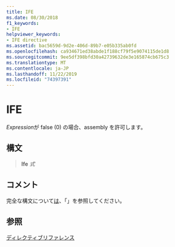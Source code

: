 ```yaml
---
title: IFE
ms.date: 08/30/2018
f1_keywords:
- IFE
helpviewer_keywords:
- IFE directive
ms.assetid: bac5659d-9d2e-406d-89b7-e05b335ab0fd
ms.openlocfilehash: ca934671ed38abde1f188cf79f5e9074115de1d8
ms.sourcegitcommit: 9ee5df398bfd30a42739632de3e165874cb675c3
ms.translationtype: MT
ms.contentlocale: ja-JP
ms.lasthandoff: 11/22/2019
ms.locfileid: "74397391"
---
```

# <a name="ife"></a>IFE

*Expression*が false (0) の場合、assembly を許可します。

## <a name="syntax"></a>構文

> **Ife** *式*

## <a name="remarks"></a>コメント

完全な構文について[は](../../assembler/masm/if-masm.md)、「」を参照してください。

## <a name="see-also"></a>参照

[ディレクティブリファレンス](directives-reference.md)
